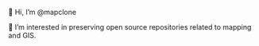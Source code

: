 👋 Hi, I’m @mapclone

👀 I’m interested in preserving open source repositories related to mapping and GIS.

<!---
- 🌱 I’m currently learning ...
- 💞️ I’m looking to collaborate on ...
- 📫 How to reach me ...


mapclone/mapclone is a ✨ special ✨ repository because its `README.md` (this file) appears on your GitHub profile.
You can click the Preview link to take a look at your changes.
--->
